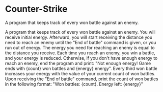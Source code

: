 # Counter-Strike
A program that keeps track of every won battle against an enemy.

A program that keeps track of every won battle against an enemy. You will receive initial energy. Afterward, you will start receiving the distance you need to reach an enemy until the "End of battle" command is given, or you run out of energy.
The energy you need for reaching an enemy is equal to the distance you receive. Each time you reach an enemy, you win a battle, and your energy is reduced. Otherwise, if you don't have enough energy to reach an enemy, end the program and print: "Not enough energy! Game ends with {count} won battles and {energy} energy".
Every third won battle increases your energy with the value of your current count of won battles.
Upon receiving the "End of battle" command, print the count of won battles in the following format:
"Won battles: {count}. Energy left: {energy}" 
